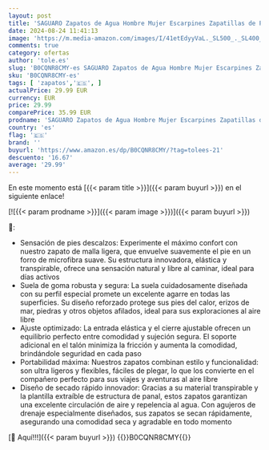 ```yaml
---
layout: post
title: 'SAGUARO Zapatos de Agua Hombre Mujer Escarpines Zapatillas de Playa Surf Natación Secado Rápido Calzado Descalzo GR.42'
date: 2024-08-24 11:41:13
image: 'https://m.media-amazon.com/images/I/41etEdyyVaL._SL500_._SL400_.jpg'
comments: true
category: ofertas
author: 'tole.es'
slug: 'B0CQNR8CMY-es SAGUARO Zapatos de Agua Hombre Mujer Escarpines Zapatillas...'
sku: 'B0CQNR8CMY-es'
tags: [ 'zapatos','🇪🇸', ]
actualPrice: 29.99 EUR
currency: EUR
price: 29.99
comparePrice: 35.99 EUR
prodname: 'SAGUARO Zapatos de Agua Hombre Mujer Escarpines Zapatillas de Playa Surf Natación Secado Rápido Calzado Descalzo GR.42'
country: 'es'
flag: '🇪🇸'
brand: ''
buyurl: 'https://www.amazon.es/dp/B0CQNR8CMY/?tag=tolees-21'
descuento: '16.67'
average: '29.99'
---
```


En este momento está [{{< param title >}}]({{< param buyurl >}}) en el siguiente enlace!

[![{{< param prodname >}}]({{< param image >}})]({{< param buyurl >}})

🔎:

- Sensación de pies descalzos: Experimente el máximo confort con nuestro zapato de malla ligera, que envuelve suavemente el pie en un forro de microfibra suave. Su estructura innovadora, elástica y transpirable, ofrece una sensación natural y libre al caminar, ideal para días activos
- Suela de goma robusta y segura: La suela cuidadosamente diseñada con su perfil especial promete un excelente agarre en todas las superficies. Su diseño reforzado protege sus pies del calor, erizos de mar, piedras y otros objetos afilados, ideal para sus exploraciones al aire libre
- Ajuste optimizado: La entrada elástica y el cierre ajustable ofrecen un equilibrio perfecto entre comodidad y sujeción segura. El soporte adicional en el talón minimiza la fricción y aumenta la comodidad, brindándole seguridad en cada paso
- Portabilidad máxima: Nuestros zapatos combinan estilo y funcionalidad: son ultra ligeros y flexibles, fáciles de plegar, lo que los convierte en el compañero perfecto para sus viajes y aventuras al aire libre
- Diseño de secado rápido innovador: Gracias a su material transpirable y la plantilla extraíble de estructura de panal, estos zapatos garantizan una excelente circulación de aire y repelencia al agua. Con agujeros de drenaje especialmente diseñados, sus zapatos se secan rápidamente, asegurando una comodidad seca y agradable en todo momento

[🛒 Aquí!!!]({{< param buyurl >}})
{{<world>}}B0CQNR8CMY{{</world>}}
